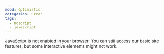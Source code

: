 ```yaml
---
mood: Optimistic
categories: Error
tags:
  - noscript
  - javascript
---
```

JavaScript is not enabled in your browser. You can still access our basic site features, but some interactive elements might not work.
